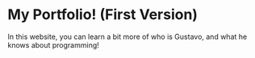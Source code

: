 <h1>My Portfolio! (First Version)</h1>

<p>In this website, you can learn a bit more of who is Gustavo, and what he knows about programming!</p>
